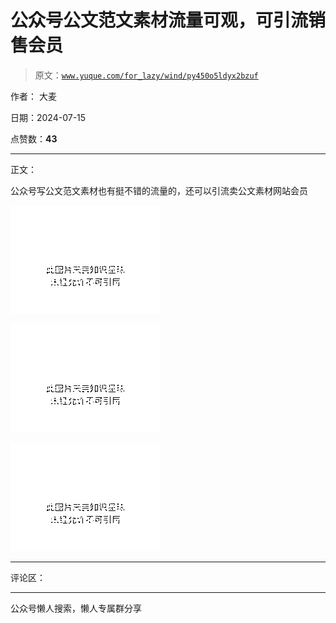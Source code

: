 # 公众号公文范文素材流量可观，可引流销售会员

> 原文：[`www.yuque.com/for_lazy/wind/py450o5ldyx2bzuf`](https://www.yuque.com/for_lazy/wind/py450o5ldyx2bzuf)

作者： 大麦

日期：2024-07-15

点赞数：**43**

* * *

正文：

公众号写公文范文素材也有挺不错的流量的，还可以引流卖公文素材网站会员

![](img/06a8773a81dbedd34fc1b0fcb488f193.png "None")

![](img/f5c8005daaed8ef509d3e940da7dcf71.png "None")

![](img/48e2278ef386f85ab7a15eafdd8a03d5.png "None")

* * *

评论区：

* * *

公众号懒人搜索，懒人专属群分享